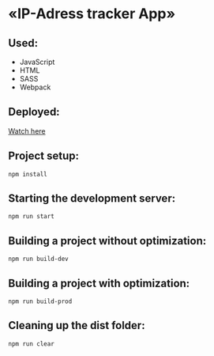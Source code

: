 # «IP-Adress tracker App»

## Used:
- JavaScript
- HTML
- SASS
- Webpack

## Deployed:
[Watch here](https://nda17.github.io/IP-Adress-tracker/)

## Project setup:
```
npm install 
```

## Starting the development server:
```
npm run start
```

## Building a project without optimization:
```
npm run build-dev
```

## Building a project with optimization:
```
npm run build-prod
```

## Cleaning up the dist folder:
```
npm run clear
```
